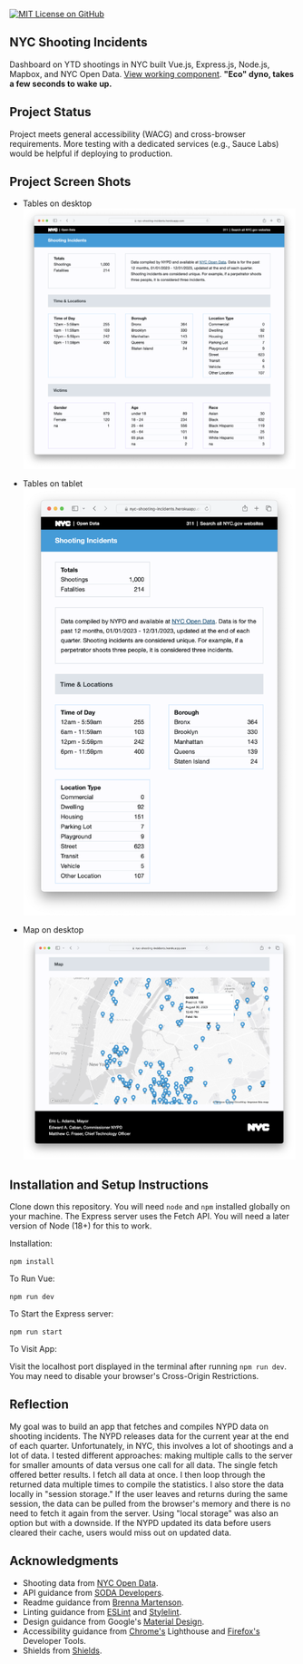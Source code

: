 [![MIT License on GitHub](https://img.shields.io/github/license/seankelliher/nyc-shooting-incidents?style=flat-square)](/LICENSE.txt)
## NYC Shooting Incidents

Dashboard on YTD shootings in NYC built Vue.js, Express.js, Node.js, Mapbox, and NYC Open Data. [View working component](https://nyc-shooting-incidents.herokuapp.com). **"Eco" dyno, takes a few seconds to wake up.**

## Project Status

Project meets general accessibility (WACG) and cross-browser requirements. More testing with a dedicated services (e.g., Sauce Labs) would be helpful if deploying to production.

## Project Screen Shots

* Tables on desktop
![screen shot of project](/screenshots/nyc-shooting-incidents-screenshot1.png?s=600)

* Tables on tablet
![screen shot of project](/screenshots/nyc-shooting-incidents-screenshot2.png?s=600)

* Map on desktop
![screen shot of project](/screenshots/nyc-shooting-incidents-screenshot3.png?s=600)

## Installation and Setup Instructions

Clone down this repository. You will need `node` and `npm` installed globally on your machine. The Express server uses the Fetch API. You will need a later version of Node (18+) for this to work. 

Installation:

`npm install`  

To Run Vue:

`npm run dev`  

To Start the Express server:

`npm run start`  

To Visit App:

Visit the localhost port displayed in the terminal after running `npm run dev`. You may need to disable your browser's Cross-Origin Restrictions.

## Reflection

My goal was to build an app that fetches and compiles NYPD data on shooting incidents. The NYPD releases data for the current year at the end of each quarter. Unfortunately, in NYC, this involves a lot of shootings and a lot of data. I tested different approaches: making multiple calls to the server for smaller amounts of data versus one call for all data. The single fetch offered better results. I fetch all data at once. I then loop through the returned data multiple times to compile the statistics. I also store the data locally in "session storage." If the user leaves and returns during the same session, the data can be pulled from the browser's memory and there is no need to fetch it again from the server. Using "local storage" was also an option but with a downside. If the NYPD updated its data before users cleared their cache, users would miss out on updated data.

## Acknowledgments

* Shooting data from [NYC Open Data](https://data.cityofnewyork.us/Public-Safety/NYPD-Shooting-Incident-Data-Year-To-Date-/5ucz-vwe8).
* API guidance from [SODA Developers](https://dev.socrata.com).
* Readme guidance from [Brenna Martenson](https://gist.github.com/martensonbj/6bf2ec2ed55f5be723415ea73c4557c4).
* Linting guidance from [ESLint](https://eslint.org) and [Stylelint](https://stylelint.io).
* Design guidance from Google's [Material Design](https://material.io/design).
* Accessibility guidance from [Chrome's](https://www.google.com/chrome/) Lighthouse and [Firefox's](https://www.mozilla.org/en-US/firefox/new/) Developer Tools.
* Shields from [Shields](https://shields.io).